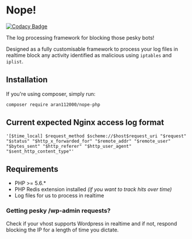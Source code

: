 # Nope!

[![Codacy Badge](https://api.codacy.com/project/badge/Grade/3f7cf9825bf8444eb279e51360d87a1f)](https://app.codacy.com/manual/cdtreeks/nope-php?utm_source=github.com&utm_medium=referral&utm_content=aran112000/nope-php&utm_campaign=Badge_Grade_Settings)

The log processing framework for blocking those pesky bots!

Designed as a fully customisable framework to process your log files in realtime block any activity identified as malicious using `iptables` and `iplist`.

## Installation
If you're using composer, simply run:
```console 
composer require aran112000/nope-php
```

## Current expected Nginx access log format
```console
'[$time_local] $request_method $scheme://$host$request_uri "$request" "$status" "$http_x_forwarded_for" "$remote_addr" "$remote_user" "$bytes_sent" "$http_referer" "$http_user_agent" "$sent_http_content_type"'
```

## Requirements
 * PHP >= 5.6.*
 * PHP Redis extension installed _(if you want to track hits over time)_
 * Log files for us to process in realtime

### Getting pesky /wp-admin requests?
Check if your vhost supports Wordpress in realtime and if not, respond blocking the IP for a length of time you dictate.
